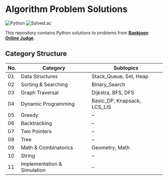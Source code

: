 # Algorithm Problem Solutions

![Python](https://img.shields.io/badge/Python-3.11-blue?logo=python)
![Solved.ac](http://mazassumnida.wtf/api/v2/generate_badge?boj=jieunb_b)

This repository contains Python solutions to problems from **[Baekjoon Online Judge](https://www.acmicpc.net/)**.


## Category Structure

| No. | Category                 | Subtopics                    |
|-----|---------------------------|-------------------------------|
| 01  | Data Structures           | Stack_Queue, Set, Heap        |
| 02  | Sorting & Searching       | Binary_Search                 |
| 03  | Graph Traversal           | Dijkstra, BFS, DFS            |
| 04  | Dynamic Programming       | Basic_DP, Knapsack, LCS_LIS   |
| 05  | Greedy                    | –                             |
| 06  | Backtracking              | –                             |
| 07  | Two Pointers              | –                             |
| 08  | Tree                      | –                             |
| 09  | Math & Combinatorics      | Geometry, Math                |
| 10  | String                    | –                             |
| 11  | Implementation & Simulation | –                          |
